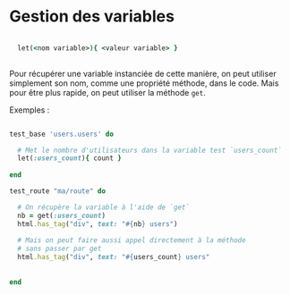 # Gestion des variables

~~~ruby

  let(<nom variable>){ <valeur variable> }
    
~~~

Pour récupérer une variable instanciée de cette manière, on peut utiliser simplement son nom, comme une propriété méthode, dans le code. Mais pour être plus rapide, on peut utiliser la méthode `get`.

Exemples&nbsp;:

~~~ruby

test_base 'users.users' do

  # Met le nombre d'utilisateurs dans la variable test `users_count`
  let(:users_count){ count }
  
end

test_route "ma/route" do

  # On récupère la variable à l'aide de `get`
  nb = get(:users_count)
  html.has_tag("div", text: "#{nb} users")
  
  # Mais on peut faire aussi appel directement à la méthode
  # sans passer par get
  html.has_tag("div", text: "#{users_count} users"
  
  
end